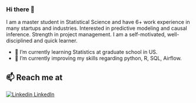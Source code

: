 ### Hi there 👋

I am a master student in Statistical Science and have 6+ work experience in many startups and industries. Interested in predictive modeling and causal inference. Strength in project management. I am a self-motivated, well-disciplined and quick learner.

- 🌱 I’m currently learning Statistics at graduate school in US.
- 🔭 I’m currently improving my skills regarding python, R, SQL, Airflow.

## 📫 Reach me at 
[![Linkedin](https://i.stack.imgur.com/gVE0j.png) LinkedIn](https://www.linkedin.com/in/kyungeun-jeon-01059a106)

<!--
**jennyonjourney/jennyonjourney** is a ✨ _special_ ✨ repository because its `README.md` (this file) appears on your GitHub profile.

Here are some ideas to get you started:

- 🔭 I’m currently working on ...
- 🌱 I’m currently learning ...
- 👯 I’m looking to collaborate on ...
- 🤔 I’m looking for help with ...
- 💬 Ask me about ...
- 📫 How to reach me: ...
- 😄 Pronouns: ...
- ⚡ Fun fact: ...
-->
